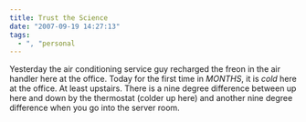 ```yaml
---
title: Trust the Science
date: "2007-09-19 14:27:13"
tags:
  - ", "personal
---
```

Yesterday the air conditioning service guy recharged the freon in the air handler here at the office.  Today for the first time in *MONTHS*, it is *cold* here at the office.  At least upstairs.  There is a nine degree difference between up here and down by the thermostat (colder up here) and another nine degree difference when you go into the server room. 


